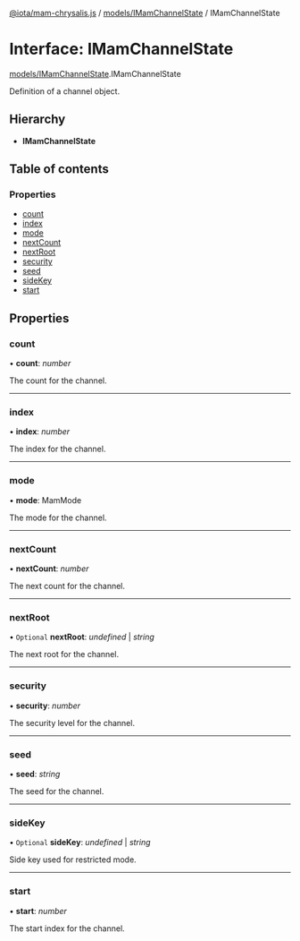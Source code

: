 [@iota/mam-chrysalis.js](../README.md) / [models/IMamChannelState](../modules/models_imamchannelstate.md) / IMamChannelState

# Interface: IMamChannelState

[models/IMamChannelState](../modules/models_imamchannelstate.md).IMamChannelState

Definition of a channel object.

## Hierarchy

* **IMamChannelState**

## Table of contents

### Properties

- [count](models_imamchannelstate.imamchannelstate.md#count)
- [index](models_imamchannelstate.imamchannelstate.md#index)
- [mode](models_imamchannelstate.imamchannelstate.md#mode)
- [nextCount](models_imamchannelstate.imamchannelstate.md#nextcount)
- [nextRoot](models_imamchannelstate.imamchannelstate.md#nextroot)
- [security](models_imamchannelstate.imamchannelstate.md#security)
- [seed](models_imamchannelstate.imamchannelstate.md#seed)
- [sideKey](models_imamchannelstate.imamchannelstate.md#sidekey)
- [start](models_imamchannelstate.imamchannelstate.md#start)

## Properties

### count

• **count**: *number*

The count for the channel.

___

### index

• **index**: *number*

The index for the channel.

___

### mode

• **mode**: MamMode

The mode for the channel.

___

### nextCount

• **nextCount**: *number*

The next count for the channel.

___

### nextRoot

• `Optional` **nextRoot**: *undefined* \| *string*

The next root for the channel.

___

### security

• **security**: *number*

The security level for the channel.

___

### seed

• **seed**: *string*

The seed for the channel.

___

### sideKey

• `Optional` **sideKey**: *undefined* \| *string*

Side key used for restricted mode.

___

### start

• **start**: *number*

The start index for the channel.
